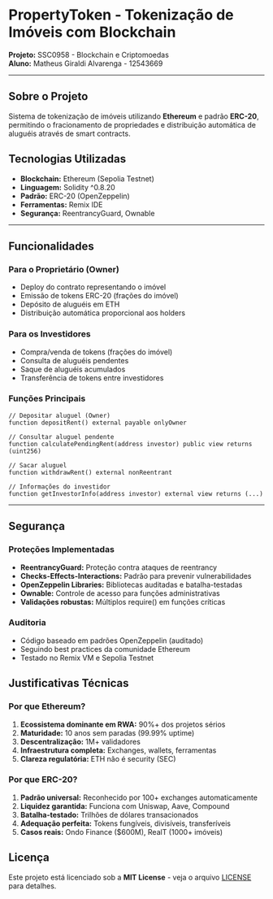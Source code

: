 # PropertyToken - Tokenização de Imóveis com Blockchain

**Projeto:** SSC0958 - Blockchain e Criptomoedas  
**Aluno:** Matheus Giraldi Alvarenga - 12543669  

---

## Sobre o Projeto

Sistema de tokenização de imóveis utilizando **Ethereum** e padrão **ERC-20**, permitindo o fracionamento de propriedades e distribuição automática de aluguéis através de smart contracts.

## Tecnologias Utilizadas

- **Blockchain:** Ethereum (Sepolia Testnet)
- **Linguagem:** Solidity ^0.8.20
- **Padrão:** ERC-20 (OpenZeppelin)
- **Ferramentas:** Remix IDE
- **Segurança:** ReentrancyGuard, Ownable

---

## Funcionalidades

### Para o Proprietário (Owner)
- Deploy do contrato representando o imóvel
- Emissão de tokens ERC-20 (frações do imóvel)
- Depósito de aluguéis em ETH
- Distribuição automática proporcional aos holders

### Para os Investidores
- Compra/venda de tokens (frações do imóvel)
- Consulta de aluguéis pendentes
- Saque de aluguéis acumulados
- Transferência de tokens entre investidores

### Funções Principais
```solidity
// Depositar aluguel (Owner)
function depositRent() external payable onlyOwner

// Consultar aluguel pendente
function calculatePendingRent(address investor) public view returns (uint256)

// Sacar aluguel
function withdrawRent() external nonReentrant

// Informações do investidor
function getInvestorInfo(address investor) external view returns (...)
```

---

## Segurança

### Proteções Implementadas

- **ReentrancyGuard:** Proteção contra ataques de reentrancy
- **Checks-Effects-Interactions:** Padrão para prevenir vulnerabilidades
- **OpenZeppelin Libraries:** Bibliotecas auditadas e batalha-testadas
- **Ownable:** Controle de acesso para funções administrativas
- **Validações robustas:** Múltiplos require() em funções críticas

### Auditoria

- Código baseado em padrões OpenZeppelin (auditado)
- Seguindo best practices da comunidade Ethereum
- Testado no Remix VM e Sepolia Testnet

## Justificativas Técnicas

### Por que Ethereum?

1. **Ecossistema dominante em RWA:** 90%+ dos projetos sérios
2. **Maturidade:** 10 anos sem paradas (99.99% uptime)
3. **Descentralização:** 1M+ validadores
4. **Infraestrutura completa:** Exchanges, wallets, ferramentas
5. **Clareza regulatória:** ETH não é security (SEC)

### Por que ERC-20?

1. **Padrão universal:** Reconhecido por 100+ exchanges automaticamente
2. **Liquidez garantida:** Funciona com Uniswap, Aave, Compound
3. **Batalha-testado:** Trilhões de dólares transacionados
4. **Adequação perfeita:** Tokens fungíveis, divisíveis, transferíveis
5. **Casos reais:** Ondo Finance ($600M), RealT (1000+ imóveis)


## Licença

Este projeto está licenciado sob a **MIT License** - veja o arquivo [LICENSE](LICENSE) para detalhes.
